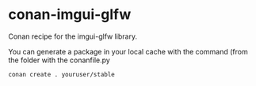# conan-imgui-glfw
Conan recipe for the imgui-glfw library.

You can generate a package in your local cache with the command (from the folder with the conanfile.py
```
conan create . youruser/stable
```
